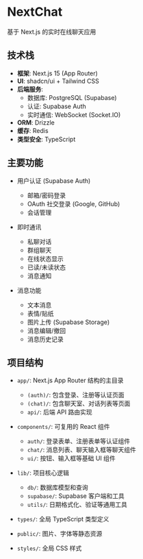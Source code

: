 # NextChat

基于 Next.js 的实时在线聊天应用

## 技术栈

- **框架**: Next.js 15 (App Router)
- **UI**: shadcn/ui + Tailwind CSS
- **后端服务**: 
  - 数据库: PostgreSQL (Supabase)
  - 认证: Supabase Auth
  - 实时通信: WebSocket (Socket.IO)
- **ORM**: Drizzle
- **缓存**: Redis
- **类型安全**: TypeScript

## 主要功能

- 用户认证 (Supabase Auth)
  - 邮箱/密码登录
  - OAuth 社交登录 (Google, GitHub)
  - 会话管理

- 即时通讯
  - 私聊对话
  - 群组聊天
  - 在线状态显示
  - 已读/未读状态
  - 消息通知

- 消息功能
  - 文本消息
  - 表情/贴纸
  - 图片上传 (Supabase Storage)
  - 消息编辑/撤回
  - 消息历史记录

## 项目结构

- `app/`: Next.js App Router 结构的主目录
  - `(auth)/`: 包含登录、注册等认证页面
  - `(chat)/`: 包含聊天室、对话列表等页面
  - `api/`: 后端 API 路由实现

- `components/`: 可复用的 React 组件
  - `auth/`: 登录表单、注册表单等认证组件
  - `chat/`: 消息列表、聊天输入框等聊天组件
  - `ui/`: 按钮、输入框等基础 UI 组件

- `lib/`: 项目核心逻辑
  - `db/`: 数据库模型和查询
  - `supabase/`: Supabase 客户端和工具
  - `utils/`: 日期格式化、验证等通用工具

- `types/`: 全局 TypeScript 类型定义
- `public/`: 图片、字体等静态资源
- `styles/`: 全局 CSS 样式
